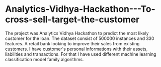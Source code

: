 # Analytics-Vidhya-Hackathon---To-cross-sell-target-the-customer
The project was Analytics Vidhya Hackathon to predict the most likely customer for the loan. The dataset consist of 500000 instances and 330 features. A retail bank looking to improve their sales from existing customers. I have customer's personal informations with their assets, liabilities and transactions. For that I have used different machine learning classification model family algorithms.
